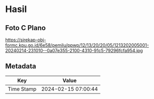 # Hasil

## Foto C Plano

https://sirekap-obj-formc.kpu.go.id/6e58/pemilu/ppwp/12/13/20/20/05/1213202005001-20240214-231010--0a07e355-2100-4310-91c5-79296fcfa954.jpg


## Metadata

| Key        | Value               |
| ---------- | ------------------- |
| Time Stamp | 2024-02-15 07:00:44 |



